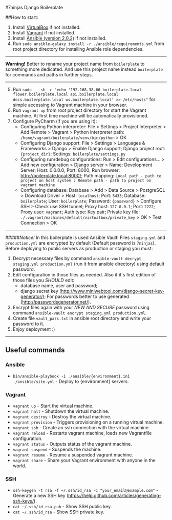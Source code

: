 #7ninjas Django Boilerplate

##How to start:
 1. Install [VirtualBox](https://www.virtualbox.org/wiki/Downloads) if not installed.
 2. Install [Vagrant](https://www.vagrantup.com/downloads.html) if not installed.
 3. Install  [Ansible (version 2.0.2)](http://docs.ansible.com/ansible/intro_installation.html) if not installed.
 4. Run `sudo ansible-galaxy install -r ./ansible/requirements.yml` from root project directory for installing Ansible role dependencies.
 ***
 **Warning!** Better to rename your project name from `boilerplate` to something more dedicated. And use this project name instead `boilerplate` for commands and paths in further steps.
 ***
 5. Run `sudo -- sh -c "echo '192.168.38.66 boilerplate.local flower.boilerplate.local api.boilerplate.local docs.boilerplate.local ws.boilerplate.local' >> /etc/hosts"` for simple accessing to Vagrant machine in your browser.
 6. Run `vagrant up` from root project directory for start the Vagrant machine. At first time machine will be automatically provisioned.
 7. Configure PyCharm (if you are using it):
     - Configuring Python interpreter: File > Settings > Project Interpreter > Add Remote > Vagrant > Python interpreter path: `/home/vagrant/boilerplate/venv/bin/python` > OK
     - Configuring Django support: File > Settings > Languages & Frameworks > Django > Enable Django support; Django project root: `{project_dir}`; Settings: `boilerplate/settings.py`
     - Configuring run/debug configurations: Run > Edit configurations… > Add new configuration > Django server > Name: Development Server; Host: 0.0.0.0; Port: 8000; Run browser: http://boilerplate.local:8000/; Path mapping: `Local path - path to project on host system : Remote path - path to project on vagrant machine`
     - Configuring database: Database > Add > Data Source > PostgreSQL > Download Driver > Host: `localhost`; Port: `5433`; Database: `boilerplate`; User: `boilerplate`; Password: `{password}` > Configure SSH > Check use SSH tunnel; Proxy host: `127.0.0.1`; Port: `2222`; Proxy user: `vagrant`; Auth type: Key pair; Private key file: `./.vagrant/machines/default/virtualbox/private_key` > OK > Test Connection > OK

***
#####_Notice!_ In this boilerplate is used Ansible Vault!
Files `staging.yml` and `production.yml` are encrypted by default (Default password is `7ninjas`).
Before deploying to public servers as production or staging you must:
 
 1. Decrypt necessary files by command `ansible-vault decrypt staging.yml production.yml` (run it from ansible directory) using default password. 
 2. Edit configuration in those files as needed.
    Also if it's first edition of those files you _SHOULD_ edit:
     - database name, user and password;
     - django secret key (http://www.miniwebtool.com/django-secret-key-generator/);
    For passwords better to use generated (http://passwordsgenerator.net/).
 3. Encrypt files again with your _NEW AND SECURE_ password using command `ansible-vault encrypt staging.yml production.yml`.
 4. Create file `vault_pass.txt` in ansible root directory and write your password to it.
 5. Enjoy deployment :)
***

## Useful commands
### Ansible
 - `bin/ansible-playbook -i ./ansible/{environment}.ini ./ansible/site.yml` - Deploy to {environment} servers.

### Vagrant
 - `vagrant up` - Start the virtual machine.
 - `vagrant halt` - Shutdown the virtual machine.
 - `vagrant destroy` - Destroy the virtual machine.
 - `vagrant provision` - Triggers provisioning on a running virtual machine.
 - `vagrant ssh` - Create an ssh connection with the virtual machine.
 - `vagrant reload` - Restarts vagrant machine, loads new Vagrantfile configuration.
 - `vagrant status` - Outputs status of the vagrant machine.
 - `vagrant suspend` - Suspends the machine.
 - `vagrant resume` - Resume a suspended vagrant machine.
 - `vagrant share` - Share your Vagrant environment with anyone in the world.

### SSH
 - `ssh-keygen -t rsa -f ~/.ssh/id_rsa -C "your_email@example.com"` - Generate a new SSH key (https://help.github.com/articles/generating-ssh-keys/).
 - `cat ~/.ssh/id_rsa.pub` - Show SSH public key.
 - `cat ~/.ssh/id_rsa` - Show SSH private key.
